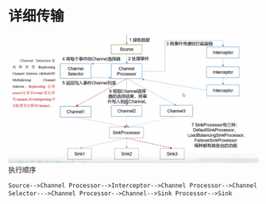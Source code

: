 # 详细传输
![info.png](resources/img/info.png)
执行顺序
```text
Source-->Channel Processor-->Interceptor-->Channel Processor-->Channel Selector--->Channel Processor-->Channel-->Sink Processor-->Sink
```
